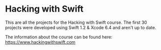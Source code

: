 # Hacking with Swift

This are all the projects for the Hacking with Swift course. The first 30 projects were developed using Swift 1.2 & Xcode 6.4 and aren't up to date.

The information about the course can be found here: https://www.hackingwithswift.com
